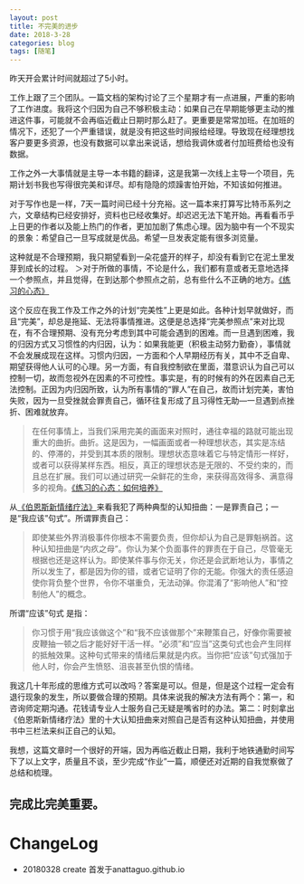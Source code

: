 ```yaml
---
layout: post
title: 不完美的进步
date: 2018-3-28
categories: blog
tags: [随笔]
---
```


昨天开会累计时间就超过了5小时。

工作上跟了三个团队。一篇文档的架构讨论了三个星期才有一点进展，严重的影响了工作进度。我将这个归因为自己不够积极主动：如果自己在早期能够更主动的推进这件事，可能就不会再临近截止日期时那么赶了。更重要是常常加班。在加班的情况下，还犯了一个严重错误，就是没有把这些时间报给经理。导致现在经理想找客户要更多资源，也没有数据可以拿出来说话，想给我调休或者付加班费给也没有数据。


工作之外一大事情就是主导一本书籍的翻译，这是我第一次线上主导一个项目，先期计划书我也写得很完美和详尽。却有隐隐的烦躁害怕开始，不知该如何推进。

对于写作也是一样，7天一篇时间已经十分充裕。这一篇本来打算写比特币系列之六，文章结构已经安排好，资料也已经收集好。却迟迟无法下笔开始。再看看币乎上日更的作者以及能上热门的作者，更加加剧了焦虑心理。因为脑中有一个不现实的景象：希望自己一旦写成就是优品。希望一旦发表定能有很多浏览量。

这种就是不合理预期，我只期望看到一朵花盛开的样子，却没有看到它在泥土里发芽到成长的过程。
＞对于所做的事情，不论是什么，我们都有意或者无意地选择一个参照点，并且觉得，在到达那个参照点之前，总有些什么不正确的地方。[《练习的心态》](https://book.douban.com/subject/26911425/)

这个反应在我工作及工作之外的计划“完美性”上更是如此。各种计划早就做好，而且“完美”，却总是拖延、无法将事情推进。这便是总选择“完美参照点”来对比现在，有不合理预期、没有充分考虑到其中可能会遇到的困难。而一旦遇到困难，我的归因方式又习惯性的内归因，认为：如果我能更（积极主动努力勤奋），事情就不会发展成现在这样。习惯内归因，一方面和个人早期经历有关，其中不乏自卑、期望获得他人认可的心理。另一方面，有自我控制欲在里面，潜意识认为自己可以控制一切，故而忽视外在因素的不可控性。事实是，有的时候有的外在因素自己无法控制。正因为内归因所致，认为所有事情的“罪人”在自己，故而计划完美，害怕失败，因为一旦受挫就会罪责自己，循环往复形成了且习得性无助—一旦遇到点挫折、困难就放弃。

> 在任何事情上，当我们采用完美的画面来对照时，通往幸福的路就可能出现重大的曲折。曲折。这是因为，一幅画面或者一种理想状态，其实是冻结的、停滞的，并受到其本质的限制。理想状态意味着它与特定情形一样好，或者可以获得某样东西。相反，真正的理想状态是无限的、不受约束的，而且总在扩展。我们可以通过研究一朵鲜花的生命，来获得高效得多、满意得多的视角。[《练习的心态：如何培养》](https://book.douban.com/subject/26911425/)

从[《伯恩斯新情绪疗法》](https://book.douban.com/subject/5980113/)来看我犯了两种典型的认知扭曲：一是罪责自己；一是“我应该”句式”。所谓罪责自己：
> 即使某些外界消极事件你根本不需要负责，但你却认为自己是罪魁祸首。这种认知扭曲是“内疚之母”。你认为某个负面事件的罪责在于自己，尽管毫无根据也还是这样认为。即使某件事与你无关，你还是会武断地认为，事情之所以发生了，都是因为你的错，或者它证明了你的无能。你强大的责任感迫使你背负整个世界，令你不堪重负，无法动弹。你混淆了“影响他人”和“控制他人”的概念。


所谓“应该”句式 是指：
> 你习惯于用“我应该做这个”和“我不应该做那个”来鞭策自己，好像你需要被皮鞭抽一顿之后才能好好干活一样。“必须”和“应当”这类句式也会产生同样的抵触效果。这种句式带来的情绪后果就是内疚。当你把“应该”句式强加于他人时，你会产生愤怒、沮丧甚至仇恨的情绪。

我这几十年形成的思维方式可以改吗？答案是可以。但是，但是这个过程一定会有退行现象的发生，所以要做合理的预期。具体来说我的解决方法有两个：第一，和咨询师定期沟通。花钱请专业人士服务自己无疑是嘴省时的办法。第二：时刻拿出《伯恩斯新情绪疗法》里的十大认知扭曲来对照自己是否有这种认知扭曲，并使用书中三栏法来纠正自己的认知。

我想，这篇文章时一个很好的开端，因为再临近截止日期，我利于地铁通勤时间写下了以上文字，质量且不谈，至少完成“作业”一篇，顺便还对近期的自我觉察做了总结和梳理。

**完成比完美重要**。
---
# ChangeLog
- 20180328 create 首发于anattaguo.github.io
